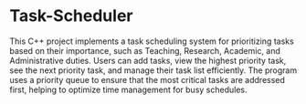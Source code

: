 # Task-Scheduler
This C++ project implements a task scheduling system for prioritizing tasks based on their importance, such as Teaching, Research, Academic, and Administrative duties. Users can add tasks, view the highest priority task, see the next priority task, and manage their task list efficiently. The program uses a priority queue to ensure that the most critical tasks are addressed first, helping to optimize time management for busy schedules.
